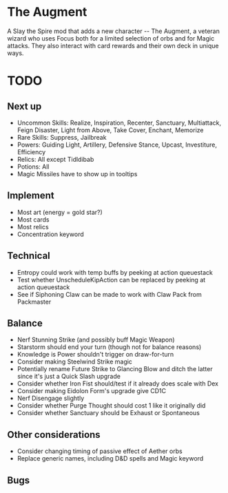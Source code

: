 # The Augment

A Slay the Spire mod that adds a new character -- The Augment, a veteran wizard who uses Focus both for a limited selection of orbs and for Magic attacks.  They also interact with card rewards and their own deck in unique ways.

# TODO

## Next up

* Uncommon Skills: Realize, Inspiration, Recenter, Sanctuary, Multiattack, Feign Disaster, Light from Above, Take Cover, Enchant, Memorize
* Rare Skills: Suppress, Jailbreak
* Powers: Guiding Light, Artillery, Defensive Stance, Upcast, Investiture, Efficiency
* Relics: All except Tidldibab
* Potions: All
* Magic Missiles have to show up in tooltips

## Implement

* Most art (energy = gold star?)
* Most cards
* Most relics
* Concentration keyword

## Technical

* Entropy could work with temp buffs by peeking at action queuestack
* Test whether UnscheduleKipAction can be replaced by peeking at action queuestack
* See if Siphoning Claw can be made to work with Claw Pack from Packmaster

## Balance
* Nerf Stunning Strike (and possibly buff Magic Weapon)
* Starstorm should end your turn (though not for balance reasons)
* Knowledge is Power shouldn't trigger on draw-for-turn
* Consider making Steelwind Strike magic
* Potentially rename Future Strike to Glancing Blow and ditch the latter since it's just a Quick Slash upgrade
* Consider whether Iron Fist should/test if it already does scale with Dex
* Consider making Eidolon Form's upgrade give CD1C
* Nerf Disengage slightly
* Consider whether Purge Thought should cost 1 like it originally did
* Consider whether Sanctuary should be Exhaust or Spontaneous

## Other considerations
* Consider changing timing of passive effect of Aether orbs
* Replace generic names, including D&D spells and Magic keyword

## Bugs